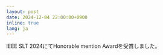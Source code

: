 ```yaml
---
layout: post
date: 2024-12-04 22:00:00+0900
inline: true
lang: ja
---
```


IEEE SLT 2024にてHonorable mention Awardを受賞しました。
